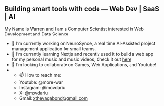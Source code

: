 ## Building smart tools with code — Web Dev | SaaS | AI
My Name is Warren and I am a Computer Scientist interested in Web Development and Data Science

- 🔭 I’m currently working on NeuroSynce, a real time AI-Assisted project management application for small teams.
- 🌱 I’m currently learning Nextjs and recently used it to build a web app for my personal music and music videos, Check it out [here](https://project-mov.netlify.app/)
- 👯 I’m looking to collaborate on Games, Web Applications, and Youtube!
- - 📫 How to reach me:
  - Youtube: @more-war
  - Instagram: @movdariu
  - X: @movdariu
  - Gmail: xthevagabond@gmail.com

<!--
**war2v/war2v** is a ✨ _special_ ✨ repository because its `README.md` (this file) appears on your GitHub profile.

Here are some ideas to get you started:

- 🔭 I’m currently working on ...
- 🌱 I’m currently learning ...
- 👯 I’m looking to collaborate on ...
- 🤔 I’m looking for help with ...
- 💬 Ask me about ...
- 📫 How to reach me: ...
- 😄 Pronouns: ...
- ⚡ Fun fact: ...
-->
